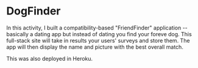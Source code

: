 # DogFinder

In this activity, I built a compatibility-based "FriendFinder" application -- basically a dating app but instead of dating you find your foreve dog. This full-stack site will take in results your users' surveys and store them. The app will then display the name and picture with the best overall match.

This was also deployed in Heroku.

